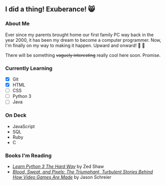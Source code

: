 ## I did a thing! Exuberance! :smile_cat:

### About Me
Ever since my parents brought home our first family PC way back in the year 2000, it has been my dream to become a computer programmer. Now, I'm finally on my way to making it happen. Upward and onward! :muscle: :triumph:<br>

There will be something <s>vaguely interesting</s> really cool here soon. Promise.

### Currently Learning
- [x] Git
- [x] HTML
- [ ] CSS
- [ ] Python 3
- [ ] Java

### On Deck
- JavaScript
- SQL
- Ruby
- C

<!--### Have Some Neat Stats-->
<!--START_SECTION:waka-->
<!--END_SECTION:waka-->

### Books I'm Reading
- [*Learn Python 3 The Hard Way*](https://learnpythonthehardway.org/) by Zed Shaw
- [*Blood, Sweat, and Pixels: The Triumphant, Turbulent Stories Behind How Video Games Are Made*](https://www.amazon.com/Blood-Sweat-Pixels-Triumphant-Turbulent/dp/0062651234) by Jason Schreier
